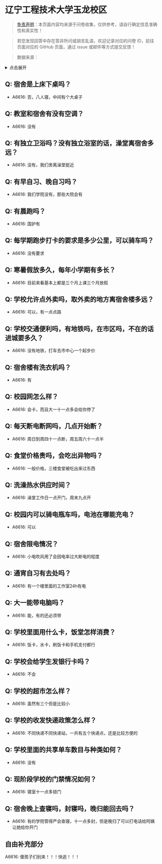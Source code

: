 # 辽宁工程技术大学玉龙校区

> [免责声明](https://colleges.chat/#_3)：本页面内容均来源于问卷收集，仅供参考，请自行确定信息准确性和真实性！

> 若您发现回答中存在答非所问或胡言乱语，欢迎记录对应的问卷 ID，前往页面对应的 GitHub 页面，通过 issue 或邮件等方式提交反馈！

> 数据来源：

<details><summary>点击展开</summary>
<ul>
<li>A6616: 匿名 (2022 年 06 月)</li>
</ul>
</details>

## Q: 宿舍是上床下桌吗？

- A6616: 否，八人寝，中间有个大桌子

## Q: 教室和宿舍有没有空调？

- A6616: 没有

## Q: 有独立卫浴吗？没有独立浴室的话，澡堂离宿舍多远？

- A6616: 没有，我们舍离澡堂挺近

## Q: 有早自习、晚自习吗？

- A6616: 我们学院没有，那些大院会有

## Q: 有晨跑吗？

- A6616: 国护有

## Q: 每学期跑步打卡的要求是多少公里，可以骑车吗？

- A6616: 没有要求

## Q: 寒暑假放多久，每年小学期有多长？

- A6616: 目前来看基本上都是三个月上课三个月放假

## Q: 学校允许点外卖吗，取外卖的地方离宿舍楼多远？

- A6616: 可以，有一点点路

## Q: 学校交通便利吗，有地铁吗，在市区吗，不在的话进城要多久？

- A6616: 没有地铁，打车去市中心一个起步价

## Q: 宿舍楼有洗衣机吗？

- A6616: 有

## Q: 校园网怎么样？

- A6616: 会卡，而且大一十一点多会给你停了

## Q: 每天断电断网吗，几点开始断？

- A6616: 周日到周四十一点断，周五周六十一点半

## Q: 食堂价格贵吗，会吃出异物吗？

- A6616: 一般价格，三楼食堂被吃出来过东西

## Q: 洗澡热水供应时间？

- A6616: 澡堂工作日一点开门，周末九点开

## Q: 校园内可以骑电瓶车吗，电池在哪能充电？

- A6616: 可以

## Q: 宿舍限电情况？

- A6616: 小电吹风用了会因电率过大断电的程度

## Q: 通宵自习有去处吗？

- A6616: 有一个楼里面的工作室24h有电

## Q: 大一能带电脑吗？

- A6616: 能，有的还必须带

## Q: 学校里面用什么卡，饭堂怎样消费？

- A6616: 饭卡，水卡，刷饭卡和手机支付都行

## Q: 学校会给学生发银行卡吗？

- A6616: 不会

## Q: 学校的超市怎么样？

- A6616: 虽然有三个但是比较小

## Q: 学校的收发快递政策怎么样？

- A6616: 不同快递不同快递站，一共有五个快递点，还是比较方便的

## Q: 学校里面的共享单车数目与种类如何？

- A6616: 没有

## Q: 现阶段学校的门禁情况如何？

- A6616: 寝室十一点多锁门

## Q: 宿舍晚上查寝吗，封寝吗，晚归能回去吗？

- A6616: 有的学院管得严会查寝，十一点多封，但是晚归了可以打电话给阿姨让她给你开门

## 自由补充部分

A6616: 傻孩子们别来！！！快逃！！！